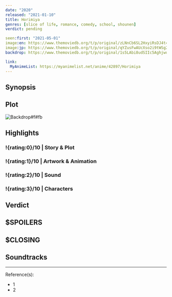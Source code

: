 ```yaml
---
date: "2020"
released: "2021-01-10"
title: Horimiya
genres: [slice of life, romance, comedy, school, shounen]
verdict: pending

seen:first: "2021-05-01"
image:en: https://www.themoviedb.org/t/p/original/zLNnCb6SL2HxyiRsDJ4t4S1mb91.jpg
image:jp: https://www.themoviedb.org/t/p/original/qYZusFwAUcXso2i9tWSg2DFCxX5.jpg
backdrop: https://www.themoviedb.org/t/p/original/1s5LAbi8udSIIc5AghjwuKfy87i.jpg

link:
  MyAnimeList: https://myanimelist.net/anime/42897/Horimiya
---
```



## Synopsis

## Plot

![Backdrop#f#fb](link "Source: TMDB")

## Highlights

### !{rating:0}/10 | Story & Plot

### !{rating:1}/10 | Artwork & Animation

### !{rating:2}/10 | Sound

### !{rating:3}/10 | Characters

## Verdict

## $SPOILERS

## $CLOSING

## Soundtracks

***
Reference(s):

- 1
- 2
